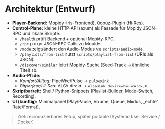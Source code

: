 # Architektur (Entwurf)

- **Player-Backend:** Mopidy (Iris-Frontend), Qobuz-Plugin (Hi-Res).
- **Control-Plane:** kleine HTTP-API (axum) als Fassade für Mopidy JSON-RPC und lokale Skripte.
  - `/health` prüft Backend + optional Mopidy-RPC.
  - `/rpc` proxyt JSON-RPC Calls zu Mopidy.
  - `/mode` zeigt/ändert den Audio-Modus via `scripts/audio-mode`.
  - `/playlists/from-list` nutzt `scripts/playlist-from-list` (URIs als JSON).
  - `/discover/similar` leitet Mopidy-Suche (Seed-Track → ähnliche Titel) ab.
- **Audio-Pfade:**
  - *Komfort/Alltag:* PipeWire/Pulse → `pulsesink`
  - *Bitperfect/Hi-Res:* ALSA direkt → `alsasink device=hw:<card>,0`
- **Skriptbarkeit:** Shell/ Python-Snippets (Playlist-Builder, Mode-Switch, Recording).
- **UI (künftig):** Minimalpanel (Play/Pause, Volume, Queue, Modus, „echte“ Rate/Format).

> Ziel: reproduzierbares Setup, später portable (Systemd User Service / Docker).
